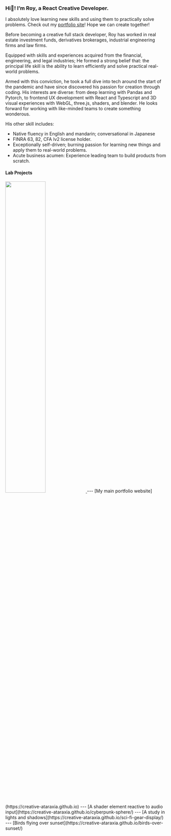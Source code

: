 ### Hi👋! I’m Roy, a React Creative Developer. 

I absolutely love learning new skills and using them to practically solve problems. Check out my [portfolio site](https://creative-ataraxia.github.io)! Hope we can create together! 

Before becoming a creative full stack developer, Roy has worked in real estate investment funds, derivatives brokerages, industrial engineering firms and law firms.

Equipped with skills and experiences acquired from the financial, engineering, and legal industries; He formed a strong belief that: the principal life skill is the ability to learn efficiently and solve practical real-world problems.

Armed with this conviction, he took a full dive into tech around the start of the pandemic and have since discovered his passion for creation through coding. His interests are diverse: from deep learning with Pandas and Pytorch, to frontend UX development with React and Typescript and 3D visual experiences with WebGL, three.js, shaders, and blender. He looks forward for working with like-minded teams to create something wonderous. 

His other skill includes:
-	Native fluency in English and mandarin; conversational in Japanese
-	FINRA 63, 82, CFA lv2 license holder.
-	Exceptionally self-driven; burning passion for learning new things and apply them to real-world problems.
-	Acute business acumen: Experience leading team to build products from scratch.


#### Lab Projects
<a href="https://creative-ataraxia.github.io/vivid-landing-page/" rel='author' target='_blank'>
  <img src="[https://i.imgur.com/ZWnhY9T.png](https://creative-ataraxia.github.io/static/images/vivid_landing_page.png)" width=50% height=50%>
</a>
---
[My main portfolio website](https://creative-ataraxia.github.io)
---
[A shader element reactive to audio input](https://creative-ataraxia.github.io/cyberpunk-sphere/)
---
[A study in lights and shadows](https://creative-ataraxia.github.io/sci-fi-gear-display/)
---
[Birds flying over sunset](https://creative-ataraxia.github.io/birds-over-sunset/)




<!---
unique_counter: 96
--->
